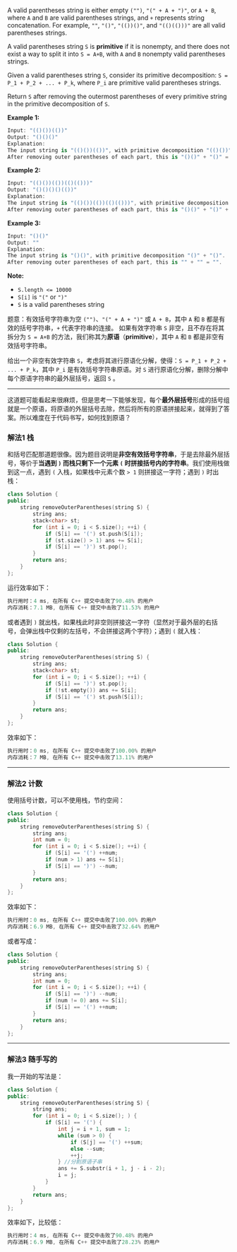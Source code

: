

A valid parentheses string is either empty `("")`, `"(" + A + ")"`, or `A + B`, where `A` and `B` are valid parentheses strings, and `+` represents string concatenation.  For example, `""`, `"()"`, `"(())()"`, and `"(()(()))"` are all valid parentheses strings.

A valid parentheses string `S` is **primitive** if it is nonempty, and there does not exist a way to split it into `S = A+B`, with `A` and `B` nonempty valid parentheses strings.

Given a valid parentheses string `S`, consider its primitive decomposition: `S = P_1 + P_2 + ... + P_k`, where `P_i` are primitive valid parentheses strings.

Return `S` after removing the outermost parentheses of every primitive string in the primitive decomposition of `S`.

 

**Example 1:**

```swift
Input: "(()())(())"
Output: "()()()"
Explanation: 
The input string is "(()())(())", with primitive decomposition "(()())" + "(())".
After removing outer parentheses of each part, this is "()()" + "()" = "()()()".
```

**Example 2:**

```swift
Input: "(()())(())(()(()))"
Output: "()()()()(())"
Explanation: 
The input string is "(()())(())(()(()))", with primitive decomposition "(()())" + "(())" + "(()(()))".
After removing outer parentheses of each part, this is "()()" + "()" + "()(())" = "()()()()(())".
```

**Example 3:**

```swift
Input: "()()"
Output: ""
Explanation: 
The input string is "()()", with primitive decomposition "()" + "()".
After removing outer parentheses of each part, this is "" + "" = "".
```
**Note:**
- `S.length <= 10000`
- `S[i]` is `"("` or `")"`
- `S` is a valid parentheses string

题意：有效括号字符串为空 `("")`、`"(" + A + ")"` 或 `A + B`，其中 `A` 和 `B` 都是有效的括号字符串，`+` 代表字符串的连接。 如果有效字符串 `S` 非空，且不存在将其拆分为 `S = A+B` 的方法，我们称其为**原语**（**primitive**），其中 `A` 和 `B` 都是非空有效括号字符串。

给出一个非空有效字符串 `S`，考虑将其进行原语化分解，使得：`S = P_1 + P_2 + ... + P_k`，其中 `P_i` 是有效括号字符串原语。对 `S` 进行原语化分解，删除分解中每个原语字符串的最外层括号，返回 `S` 。

---
这道题可能看起来很麻烦，但是思考一下能够发现，每个**最外层括号**形成的括号组就是一个原语，将原语的外层括号去除，然后将所有的原语拼接起来，就得到了答案。所以难度在于代码书写，如何找到原语？


### 解法1 栈
和括号匹配那道题很像。因为题目说明是**非空有效括号字符串**，于是去除最外层括号，等价于**当遇到 `)` 而栈只剩下一个元素 `(` 时拼接括号内的字符串**。我们使用栈做到这一点，遇到 `(` 入栈，如果栈中元素个数 `> 1` 则拼接这一字符；遇到 `)` 时出栈：
```cpp
class Solution {
public:
    string removeOuterParentheses(string S) {
        string ans;
        stack<char> st;
        for (int i = 0; i < S.size(); ++i) {
            if (S[i] == '(') st.push(S[i]);
            if (st.size() > 1) ans += S[i];
            if (S[i] == ')') st.pop();
        }
        return ans;
    }
};
```
运行效率如下：
```cpp
执行用时：4 ms, 在所有 C++ 提交中击败了90.48% 的用户
内存消耗：7.1 MB, 在所有 C++ 提交中击败了11.53% 的用户
```
或者遇到 `)` 就出栈，如果栈此时非空则拼接这一字符（显然对于最外层的右括号，会弹出栈中仅剩的左括号，不会拼接这两个字符）；遇到 `(` 就入栈：
```cpp
class Solution {
public:
    string removeOuterParentheses(string S) {
        string ans;
        stack<char> st;
        for (int i = 0; i < S.size(); ++i) {
            if (S[i] == ')') st.pop();
            if (!st.empty()) ans += S[i];
            if (S[i] == '(') st.push(S[i]);
        }
        return ans;
    }
};
```
效率如下：
```cpp
执行用时：0 ms, 在所有 C++ 提交中击败了100.00% 的用户
内存消耗：7 MB, 在所有 C++ 提交中击败了13.11% 的用户
```
---
### 解法2 计数
使用括号计数，可以不使用栈，节约空间：
```cpp
class Solution {
public:
    string removeOuterParentheses(string S) {
        string ans;
        int num = 0;
        for (int i = 0; i < S.size(); ++i) {
            if (S[i] == '(') ++num;
            if (num > 1) ans += S[i];
            if (S[i] == ')') --num;
        }
        return ans;
    }
};
```
效率如下：
```cpp
执行用时：0 ms, 在所有 C++ 提交中击败了100.00% 的用户
内存消耗：6.9 MB, 在所有 C++ 提交中击败了32.64% 的用户
```
或者写成：
```cpp
class Solution {
public:
    string removeOuterParentheses(string S) {
        string ans;
        int num = 0;
        for (int i = 0; i < S.size(); ++i) {
            if (S[i] == ')') --num;
            if (num != 0) ans += S[i];
            if (S[i] == '(') ++num;
        }
        return ans;
    }
};
```
---
### 解法3 随手写的
我一开始的写法是：
```cpp
class Solution {
public:
    string removeOuterParentheses(string S) {
        string ans;
        for (int i = 0; i < S.size(); ) {
            if (S[i] == '(') {
                int j = i + 1, sum = 1;
                while (sum > 0) {
                    if (S[j] == '(') ++sum;
                    else --sum;
                    ++j;
                } //分割原语子串
                ans += S.substr(i + 1, j - i - 2);
                i = j;
            }
        }
        return ans;
    }
};
```
效率如下，比较低：
```cpp
执行用时：4 ms, 在所有 C++ 提交中击败了90.48% 的用户
内存消耗：6.9 MB, 在所有 C++ 提交中击败了28.23% 的用户
```
